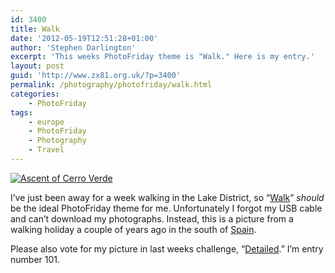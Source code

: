 ```yaml
---
id: 3400
title: Walk
date: '2012-05-19T12:51:28+01:00'
author: 'Stephen Darlington'
excerpt: 'This weeks PhotoFriday theme is "Walk." Here is my entry.'
layout: post
guid: 'http://www.zx81.org.uk/?p=3400'
permalink: /photography/photofriday/walk.html
categories:
    - PhotoFriday
tags:
    - europe
    - PhotoFriday
    - Photography
    - Travel
---
```


[![Ascent of Cerro Verde](https://i0.wp.com/farm4.staticflickr.com/3438/3961264357_a8f0b4de08.jpg?resize=334%2C500)](http://www.flickr.com/photos/stephendarlington/3961264357/ "Ascent of Cerro Verde by stephendarlington, on Flickr")

I’ve just been away for a week walking in the Lake District, so “[Walk](http://www.photofriday.com/archives/challenge/001188.php)” *should* be the ideal PhotoFriday theme for me. Unfortunately I forgot my USB cable and can’t download my photographs. Instead, this is a picture from a walking holiday a couple of years ago in the south of [Spain](http://www.zx81.org.uk/travel/canillas-de-albaida-spain.html).

Please also vote for my picture in last weeks challenge, “[Detailed](http://www.photofriday.com/linkviewer.php?id=1186).” I’m entry number 101.